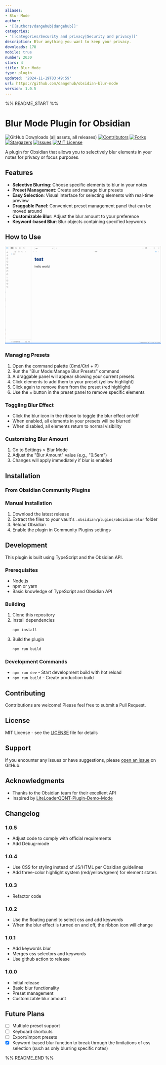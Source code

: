 ```yaml
---
aliases:
- Blur Mode
author:
- '[[authors/dangehub|dangehub]]'
categories:
- '[[categories/Security and privacy|Security and privacy]]'
description: Blur anything you want to keep your privacy.
downloads: 178
mobile: true
number: 2030
stars: 4
title: Blur Mode
type: plugin
updated: '2024-11-19T03:49:59'
url: https://github.com/dangehub/obsidian-blur-mode
version: 1.0.5
---
```


%% README_START %%

# Blur Mode Plugin for Obsidian 

![GitHub Downloads (all assets, all releases)](https://img.shields.io/github/downloads/dangehub/obsidian-blur-mode/total)
[![Contributors][contributors-shield]][contributors-url]
[![Forks][forks-shield]][forks-url]
[![Stargazers][stars-shield]][stars-url]
[![Issues][issues-shield]][issues-url]
[![MIT License][license-shield]][license-url]

A plugin for Obsidian that allows you to selectively blur elements in your notes for privacy or focus purposes.

## Features

- **Selective Blurring**: Choose specific elements to blur in your notes
- **Preset Management**: Create and manage blur presets
- **Easy Selection**: Visual interface for selecting elements with real-time preview
- **Draggable Panel**: Convenient preset management panel that can be moved around
- **Customizable Blur**: Adjust the blur amount to your preference
- **Keyword-based Blur**: Blur objects containing specified keywords

## How to Use

![gif demo](https://github.com/dangehub/obsidian-blur-mode/blob/master/docs/how-to-use-blur-mode.gif)

### Managing Presets

1. Open the command palette (Cmd/Ctrl + P)
2. Run the "Blur Mode:Manage Blur Presets" command
3. A draggable panel will appear showing your current presets
4. Click elements to add them to your preset (yellow highlight)
5. Click again to remove them from the preset (red highlight)
6. Use the × button in the preset panel to remove specific elements

### Toggling Blur Effect

- Click the blur icon in the ribbon to toggle the blur effect on/off
- When enabled, all elements in your presets will be blurred
- When disabled, all elements return to normal visibility

### Customizing Blur Amount

1. Go to Settings > Blur Mode
2. Adjust the "Blur Amount" value (e.g., "0.5em")
3. Changes will apply immediately if blur is enabled

## Installation

### From Obsidian Community Plugins


### Manual Installation

1. Download the latest release
2. Extract the files to your vault's `.obsidian/plugins/obsidian-blur` folder
3. Reload Obsidian
4. Enable the plugin in Community Plugins settings

## Development

This plugin is built using TypeScript and the Obsidian API.

### Prerequisites

- Node.js
- npm or yarn
- Basic knowledge of TypeScript and Obsidian API

### Building

1. Clone this repository
2. Install dependencies
   ```bash
   npm install
   ```
3. Build the plugin
   ```bash
   npm run build
   ```

### Development Commands

- `npm run dev` - Start development build with hot reload
- `npm run build` - Create production build

## Contributing

Contributions are welcome! Please feel free to submit a Pull Request.

## License

MIT License - see the [LICENSE](LICENSE) file for details

## Support

If you encounter any issues or have suggestions, please [open an issue](https://github.com/yourusername/obsidian-blur/issues) on GitHub.

## Acknowledgments

- Thanks to the Obsidian team for their excellent API
- Inspired by [LiteLoaderQQNT-Plugin-Demo-Mode](https://github.com/qianxuu/LiteLoaderQQNT-Plugin-Demo-Mode/tree/main)

## Changelog

### 1.0.5
- Adjust code to comply with official requirements
- Add Debug-mode

### 1.0.4

- Use CSS for styling instead of JS/HTML per Obsidian guidelines
- Add three-color highlight system (red/yellow/green) for element 
states

### 1.0.3
- Refactor code

### 1.0.2
- Use the floating panel to select css and add keywords
- When the blur effect is turned on and off, the ribbon icon will change
  
### 1.0.1
- Add keywords blur
- Merges css selectors and keywords
- Use github action to release

### 1.0.0
- Initial release
- Basic blur functionality
- Preset management
- Customizable blur amount

## Future Plans

- [ ] Multiple preset support
- [ ] Keyboard shortcuts
- [ ] Export/Import presets
- [x] Keyword-based blur function to break through the limitations of css selection (such as only blurring specific notes)

<!-- links -->
[your-project-path]:dangehub/obsidian-blur-mode
[contributors-shield]: https://img.shields.io/github/contributors/dangehub/obsidian-blur-mode.svg?style=flat-square
[contributors-url]: https://github.com/dangehub/obsidian-blur-mode/graphs/contributors
[forks-shield]: https://img.shields.io/github/forks/dangehub/obsidian-blur-mode.svg?style=flat-square
[forks-url]: https://github.com/dangehub/obsidian-blur-mode/network/members
[stars-shield]: https://img.shields.io/github/stars/dangehub/obsidian-blur-mode.svg?style=flat-square
[stars-url]: https://github.com/dangehub/obsidian-blur-mode/stargazers
[issues-shield]: https://img.shields.io/github/issues/dangehub/obsidian-blur-mode.svg?style=flat-square
[issues-url]: https://img.shields.io/github/issues/dangehub/obsidian-blur-mode.svg
[license-shield]: https://img.shields.io/github/license/dangehub/obsidian-blur-mode.svg?style=flat-square
[license-url]: https://github.com/dangehub/obsidian-blur-mode/blob/master/LICENSE.txt


%% README_END %%